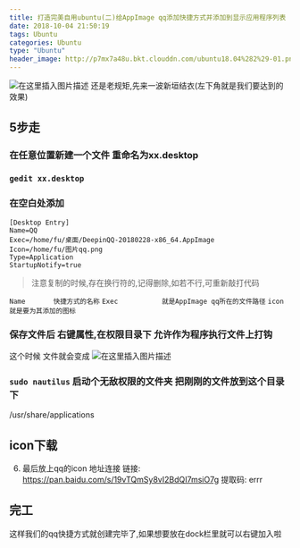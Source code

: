 ```yaml
---
title: 打造完美自用ubuntu(二)给AppImage qq添加快捷方式并添加到显示应用程序列表
date: 2018-10-04 21:50:19
tags: Ubuntu
categories: Ubuntu
type: "Ubuntu"
header_image: http://p7mx7a48u.bkt.clouddn.com/ubuntu18.04%282%29-01.png
---
```

![在这里插入图片描述](http://p7mx7a48u.bkt.clouddn.com/ubuntu18.04%282%29-01.png)
还是老规矩,先来一波新垣结衣(左下角就是我们要达到的效果)
## 5步走
### 在任意位置新建一个文件 重命名为xx.desktop
### `gedit xx.desktop`
### 在空白处添加
```
[Desktop Entry]
Name=QQ
Exec=/home/fu/桌面/DeepinQQ-20180228-x86_64.AppImage
Icon=/home/fu/图片qq.png           
Type=Application
StartupNotify=true
```
>注意复制的时候,存在换行符的,记得删除,如若不行,可重新敲打代码

`Name		快捷方式的名称`
`Exec			就是AppImage qq所在的文件路径`
`icon			就是要为其添加的图标`

### 保存文件后 右键属性,在权限目录下 **允许作为程序执行文件上**打钩
这个时候 文件就会变成
![在这里插入图片描述](http://p7mx7a48u.bkt.clouddn.com/ubuntu18.04%282%29-02.png)
### `sudo nautilus` 启动个无敌权限的文件夹 把刚刚的文件放到这个目录下
 /usr/share/applications
## icon下载
 6. 最后放上qq的icon 地址连接
 链接: https://pan.baidu.com/s/19vTQmSy8vI2BdQI7msiO7g 提取码: errr
 
## 完工
这样我们的qq快捷方式就创建完毕了,如果想要放在dock栏里就可以右键加入啦